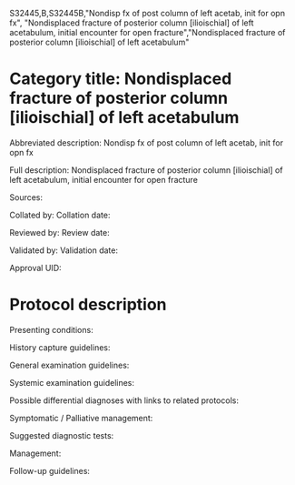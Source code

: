 S32445,B,S32445B,"Nondisp fx of post column of left acetab, init for opn fx", "Nondisplaced fracture of posterior column [ilioischial] of left acetabulum, initial encounter for open fracture","Nondisplaced fracture of posterior column [ilioischial] of left acetabulum"
# Category title: Nondisplaced fracture of posterior column [ilioischial] of left acetabulum

Abbreviated description: Nondisp fx of post column of left acetab, init for opn fx

Full description: Nondisplaced fracture of posterior column [ilioischial] of left acetabulum, initial encounter for open fracture

Sources:

Collated by:
Collation date:

Reviewed by:
Review date:

Validated by:
Validation date:

Approval UID:

# Protocol description

Presenting conditions:

History capture guidelines:

General examination guidelines:

Systemic examination guidelines:

Possible differential diagnoses with links to related protocols:

Symptomatic / Palliative management:

Suggested diagnostic tests:

Management:

Follow-up guidelines:

